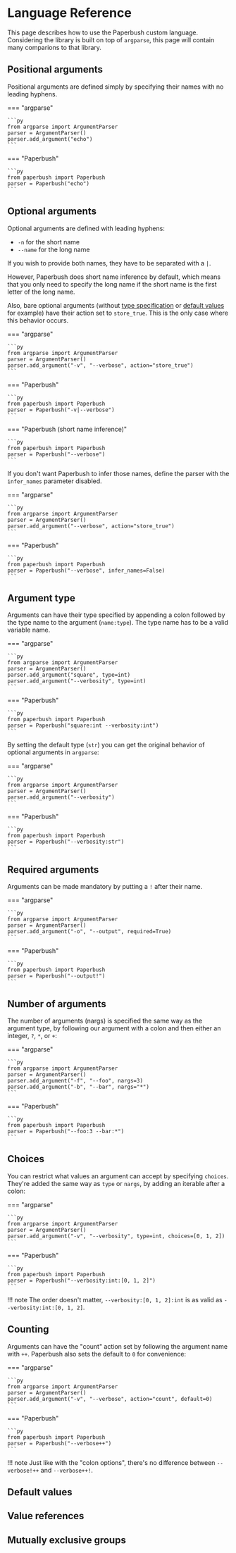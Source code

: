 # Language Reference

This page describes how to use the Paperbush custom language. Considering the
library is built on top of `argparse`, this page will contain many comparions
to that library.


## Positional arguments

Positional arguments are defined simply by specifying their names with no
leading hyphens.

=== "argparse"

    ```py
    from argparse import ArgumentParser
    parser = ArgumentParser()
    parser.add_argument("echo")
    ```

=== "Paperbush"

    ```py
    from paperbush import Paperbush
    parser = Paperbush("echo")
    ```


## Optional arguments

Optional arguments are defined with leading hyphens:

- `-n` for the short name
- `--name` for the long name

If you wish to provide both names, they have to be separated with a `|`.

However, Paperbush does short name inference by default, which means that
you only need to specify the long name if the short name is the first letter
of the long name.

Also, bare optional arguments (without [type specification](#argument-type) or
[default values](#default-values) for example) have their action set to
`store_true`. This is the only case where this behavior occurs.

=== "argparse"

    ```py
    from argparse import ArgumentParser
    parser = ArgumentParser()
    parser.add_argument("-v", "--verbose", action="store_true")
    ```

=== "Paperbush"

    ```py
    from paperbush import Paperbush
    parser = Paperbush("-v|--verbose")
    ```

=== "Paperbush (short name inference)"

    ```py
    from paperbush import Paperbush
    parser = Paperbush("--verbose")
    ```

If you don't want Paperbush to infer those names, define the parser with
the `infer_names` parameter disabled.

=== "argparse"

    ```py
    from argparse import ArgumentParser
    parser = ArgumentParser()
    parser.add_argument("--verbose", action="store_true")
    ```

=== "Paperbush"

    ```py
    from paperbush import Paperbush
    parser = Paperbush("--verbose", infer_names=False)
    ```


## Argument type

Arguments can have their type specified by appending a colon followed by the
type name to the argument (`name:type`). The type name has to be a valid
variable name.

=== "argparse"

    ```py
    from argparse import ArgumentParser
    parser = ArgumentParser()
    parser.add_argument("square", type=int)
    parser.add_argument("--verbosity", type=int)
    ```

=== "Paperbush"

    ```py
    from paperbush import Paperbush
    parser = Paperbush("square:int --verbosity:int")
    ```

By setting the default type (`str`) you can get the original behavior of
optional arguments in `argparse`:

=== "argparse"

    ```py
    from argparse import ArgumentParser
    parser = ArgumentParser()
    parser.add_argument("--verbosity")
    ```

=== "Paperbush"

    ```py
    from paperbush import Paperbush
    parser = Paperbush("--verbosity:str")
    ```


## Required arguments

Arguments can be made mandatory by putting a `!` after their name.

=== "argparse"

    ```py
    from argparse import ArgumentParser
    parser = ArgumentParser()
    parser.add_argument("-o", "--output", required=True)
    ```

=== "Paperbush"

    ```py
    from paperbush import Paperbush
    parser = Paperbush("--output!")
    ```


## Number of arguments

The number of arguments (nargs) is specified the same way as the argument
type, by following our argument with a colon and then either an integer,
`?`, `*`, or `+`:

=== "argparse"

    ```py
    from argparse import ArgumentParser
    parser = ArgumentParser()
    parser.add_argument("-f", "--foo", nargs=3)
    parser.add_argument("-b", "--bar", nargs="*")
    ```

=== "Paperbush"

    ```py
    from paperbush import Paperbush
    parser = Paperbush("--foo:3 --bar:*")
    ```


## Choices

You can restrict what values an argument can accept by specifying `choices`.
They're added the same way as `type` or `nargs`, by adding an iterable
after a colon:

=== "argparse"

    ```py
    from argparse import ArgumentParser
    parser = ArgumentParser()
    parser.add_argument("-v", "--verbosity", type=int, choices=[0, 1, 2])
    ```

=== "Paperbush"

    ```py
    from paperbush import Paperbush
    parser = Paperbush("--verbosity:int:[0, 1, 2]")
    ```

!!! note
    The order doesn't matter, `--verbosity:[0, 1, 2]:int` is as valid as
    `--verbosity:int:[0, 1, 2]`.


## Counting

Arguments can have the "count" action set by following the argument name
with `++`. Paperbush also sets the default to `0` for convenience:

=== "argparse"

    ```py
    from argparse import ArgumentParser
    parser = ArgumentParser()
    parser.add_argument("-v", "--verbose", action="count", default=0)
    ```

=== "Paperbush"

    ```py
    from paperbush import Paperbush
    parser = Paperbush("--verbose++")
    ```

!!! note
    Just like with the "colon options", there's no difference between
    `--verbose!++` and `--verbose++!`.


## Default values
## Value references
## Mutually exclusive groups